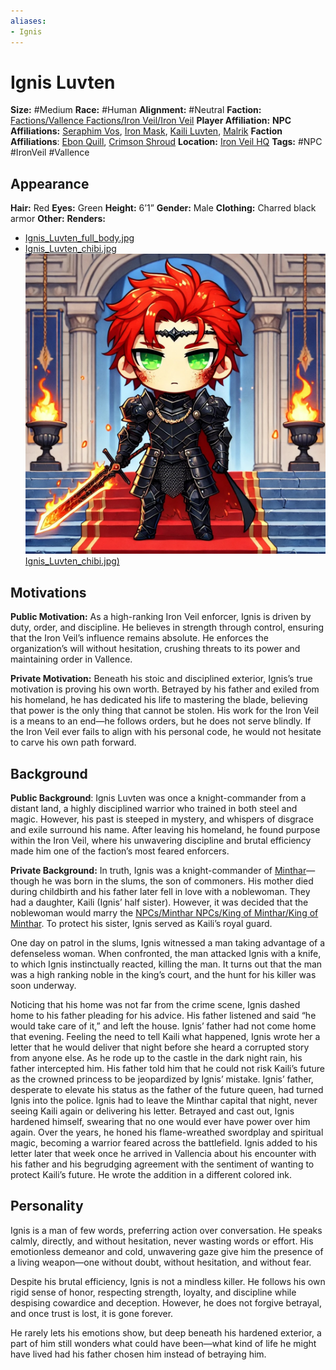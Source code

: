 ```yaml
---
aliases:
- Ignis
---
```


# Ignis Luvten

**Size:** #Medium
**Race:** #Human
**Alignment:** #Neutral
**Faction:** [Factions/Vallence Factions/Iron Veil/Iron Veil](factions/vallence-factions/iron-veil/iron-veil.md)
**Player Affiliation:**
**NPC Affiliations:** [Seraphim Vos](npcs/vallence-npcs/iron-veil-npcs/seraphim-vos/seraphim-vos.md), [Iron Mask](npcs/vallence-npcs/iron-veil-npcs/iron-mask/iron-mask.md), [Kaili Luvten](npcs/minthar-npcs/kaili-luvten/kaili-luvten.md), [Malrik](npcs/vallence-npcs/ebon-quill-npcs/malrik/malrik.md)
**Faction Affiliations**: [Ebon Quill](factions/vallence-factions/ebon-quill/ebon-quill.md), [Crimson Shroud](factions/vallence-factions/crimson-shroud/crimson-shroud.md)
**Location:** [Iron Veil HQ](places/kingdom-of-minthar/vallence/iron-veil-hq/iron-veil-hq.md)
**Tags:** #NPC #IronVeil #Vallence

## Appearance

**Hair:** Red
**Eyes:** Green
**Height:** 6’1”
**Gender:** Male
**Clothing:** Charred black armor
**Other:**
**Renders:**

* [Ignis_Luvten_full_body.jpg](npcs/vallence-npcs/iron-veil-npcs/ignis-luvten/images/ignis_luvten_full_body.jpg)
* [Ignis_Luvten_chibi.jpg![](npcs/vallence-npcs/iron-veil-npcs/ignis-luvten/images/ignis_luvten_chibi.jpg)Ignis_Luvten_chibi.jpg)](Images/Ignis_Luvten_chibi.jpg)

## Motivations

**Public Motivation:** As a high-ranking Iron Veil enforcer, Ignis is driven by duty, order, and discipline. He believes in strength through control, ensuring that the Iron Veil’s influence remains absolute. He enforces the organization’s will without hesitation, crushing threats to its power and maintaining order in Vallence.

**Private Motivation:** Beneath his stoic and disciplined exterior, Ignis’s true motivation is proving his own worth. Betrayed by his father and exiled from his homeland, he has dedicated his life to mastering the blade, believing that power is the only thing that cannot be stolen. His work for the Iron Veil is a means to an end—he follows orders, but he does not serve blindly. If the Iron Veil ever fails to align with his personal code, he would not hesitate to carve his own path forward.

## Background

**Public Background**: Ignis Luvten was once a knight-commander from a distant land, a highly disciplined warrior who trained in both steel and magic. However, his past is steeped in mystery, and whispers of disgrace and exile surround his name. After leaving his homeland, he found purpose within the Iron Veil, where his unwavering discipline and brutal efficiency made him one of the faction’s most feared enforcers.

**Private Background:** In truth, Ignis was a knight-commander of [Minthar](places/kingdom-of-minthar/minthar/minthar.md)— though he was born in the slums, the son of commoners. His mother died during childbirth and his father later fell in love with a noblewoman. They had a daughter, Kaili (Ignis’ half sister). However, it was decided that the noblewoman would marry the [NPCs/Minthar NPCs/King of Minthar/King of Minthar](../../../Minthar%20NPCs/King%20of%20Minthar/King%20of%20Minthar.md). To protect his sister, Ignis served as Kaili’s royal guard.

One day on patrol in the slums, Ignis witnessed a man taking advantage of a defenseless woman. When confronted, the man attacked Ignis with a knife, to which Ignis instinctually reacted, killing the man. It turns out that the man was a high ranking noble in the king’s court, and the hunt for his killer was soon underway.

Noticing that his home was not far from the crime scene, Ignis dashed home to his father pleading for his advice. His father listened and said “he would take care of it,” and left the house. Ignis’ father had not come home that evening. Feeling the need to tell Kaili what happened, Ignis wrote her a letter that he would deliver that night before she heard a corrupted story from anyone else. As he rode up to the castle in the dark night rain, his father intercepted him. His father told him that he could not risk Kaili’s future as the crowned princess to be jeopardized by Ignis’ mistake. Ignis’ father, desperate to elevate his status as the father of the future queen, had turned Ignis into the police. Ignis had to leave the Minthar capital that night, never seeing Kaili again or delivering his letter. Betrayed and cast out, Ignis hardened himself, swearing that no one would ever have power over him again. Over the years, he honed his flame-wreathed swordplay and spiritual magic, becoming a warrior feared across the battlefield. Ignis added to his letter later that week once he arrived in Vallencia about his encounter with his father and his begrudging agreement with the sentiment of wanting to protect Kaili’s future. He wrote the addition in a different colored ink.

## Personality

Ignis is a man of few words, preferring action over conversation. He speaks calmly, directly, and without hesitation, never wasting words or effort. His emotionless demeanor and cold, unwavering gaze give him the presence of a living weapon—one without doubt, without hesitation, and without fear.

Despite his brutal efficiency, Ignis is not a mindless killer. He follows his own rigid sense of honor, respecting strength, loyalty, and discipline while despising cowardice and deception. However, he does not forgive betrayal, and once trust is lost, it is gone forever.

He rarely lets his emotions show, but deep beneath his hardened exterior, a part of him still wonders what could have been—what kind of life he might have lived had his father chosen him instead of betraying him.
